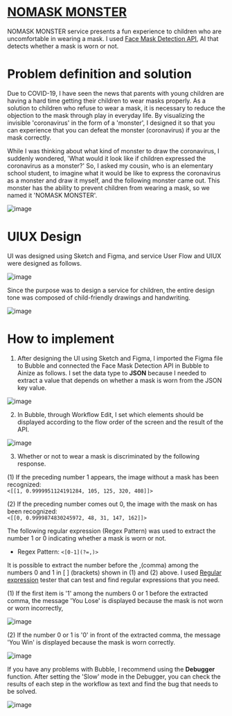 # [NOMASK MONSTER](https://nomaskmonsterupdated.bubbleapps.io/)
NOMASK MONSTER service presents a fun experience to children who are uncomfortable in wearing a mask.
I used [Face Mask Detection API](https://ainize.ai/woomurf/FaceMaskDetection?branch=master), AI that detects whether a mask is worn or not.

# Problem definition and solution
Due to COVID-19, I have seen the news that parents with young children are having a hard time getting their children to wear masks properly. As a solution to children who refuse to wear a mask, it is necessary to reduce the objection to the mask through play in everyday life.
By visualizing the invisible 'coronavirus' in the form of a 'monster', I designed it so that you can experience that you can defeat the monster (coronavirus) if you ar the mask correctly.

While I was thinking about what kind of monster to draw the coronavirus, I suddenly wondered, 'What would it look like if children expressed the coronavirus as a monster?' So, I asked my cousin, who is an elementary school student, to imagine what it would be like to express the coronavirus as a monster and draw it myself, and the following monster came out. This monster has the ability to prevent children from wearing a mask, so we named it 'NOMASK MONSTER'.

![image](https://user-images.githubusercontent.com/89971178/131846382-e50a18c9-ad39-4f73-b741-b642050c41bd.png)


# UIUX Design
UI was designed using Sketch and Figma, and service User Flow and UIUX were designed as follows. 

![image](https://user-images.githubusercontent.com/89971178/131847335-6b4c32b4-67a8-4ebd-82cc-c935cc2ac648.png)

Since the purpose was to design a service for children, the entire design tone was composed of child-friendly drawings and handwriting.

![image](https://user-images.githubusercontent.com/89971178/131847355-ce9fdcc4-a34e-4755-877e-bcf493bc5d68.png)


# How to implement
1. After designing the UI using Sketch and Figma, I imported the Figma file to Bubble and connected the Face Mask Detection API in Bubble to Ainize as follows. I set the data type to **JSON** because I needed to extract a value that depends on whether a mask is worn from the JSON key value.

![image](https://user-images.githubusercontent.com/89971178/131847430-147a8a15-d0ea-48ac-b575-3fbd6a364522.png)

2. In Bubble, through Workflow Edit, I set which elements should be displayed according to the flow order of the screen and the result of the API.

![image](https://user-images.githubusercontent.com/89971178/131847514-cf4b6450-eb17-4606-b2f4-c543523a5570.png)

3. Whether or not to wear a mask is discriminated by the following response.

(1) If the preceding number 1 appears, the image without a mask has been recognized:    
`<[[1, 0.9999951124191284, 105, 125, 320, 408]]>` 

(2) If the preceding number comes out 0, the image with the mask on has been recognized:   
`<[[0, 0.9999874830245972, 48, 31, 147, 162]]>`

The following regular expression (Regex Pattern) was used to extract the number 1 or 0 indicating whether a mask is worn or not.    
- Regex Pattern: `<[0-1](?=,)>`

It is possible to extract the number before the ,(comma) among the numbers 0 and 1 in [ ] (brackets) shown in (1) and (2) above. 
I used [Regular expression](https://regexr.com/) tester that can test and find regular expressions that you need.

(1) If the first item is '1' among the numbers 0 or 1 before the extracted comma, the message 'You Lose' is displayed because the mask is not worn or worn incorrectly,

![image](https://user-images.githubusercontent.com/89971178/131848188-a9a3f671-fdec-4a7a-bd6c-6c74bf116883.png)

(2) If the number 0 or 1 is '0' in front of the extracted comma, the message 'You Win' is displayed because the mask is worn correctly.

![image](https://user-images.githubusercontent.com/89971178/131848225-a4ac62c6-fd88-46b2-9979-8faa3a394a2b.png)

If you have any problems with Bubble, I recommend using the **Debugger** function. After setting the 'Slow' mode in the Debugger, you can check the results of each step in the workflow as text and find the bug that needs to be solved.

![image](https://user-images.githubusercontent.com/89971178/131848454-80e15ca2-36a3-4a02-9b64-e858bea17900.png)




